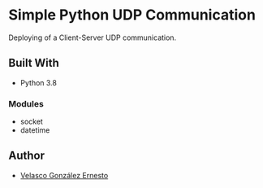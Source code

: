 # Simple Python UDP Communication
Deploying of a Client-Server UDP communication.
## Built With
* Python 3.8

### Modules
* socket
* datetime

## Author
* [Velasco González Ernesto](https://github.com/vegonz/)